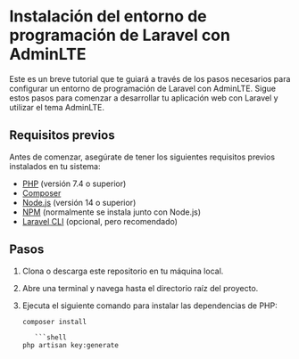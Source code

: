# Instalación del entorno de programación de Laravel con AdminLTE

Este es un breve tutorial que te guiará a través de los pasos necesarios para configurar un entorno de programación de Laravel con AdminLTE. Sigue estos pasos para comenzar a desarrollar tu aplicación web con Laravel y utilizar el tema AdminLTE.

## Requisitos previos

Antes de comenzar, asegúrate de tener los siguientes requisitos previos instalados en tu sistema:

- [PHP](https://www.php.net) (versión 7.4 o superior)
- [Composer](https://getcomposer.org)
- [Node.js](https://nodejs.org) (versión 14 o superior)
- [NPM](https://www.npmjs.com) (normalmente se instala junto con Node.js)
- [Laravel CLI](https://laravel.com/docs/8.x#installing-laravel) (opcional, pero recomendado)

## Pasos

1. Clona o descarga este repositorio en tu máquina local.
2. Abre una terminal y navega hasta el directorio raíz del proyecto.
3. Ejecuta el siguiente comando para instalar las dependencias de PHP:

   ```shell
   composer install

      ```shell
   php artisan key:generate

